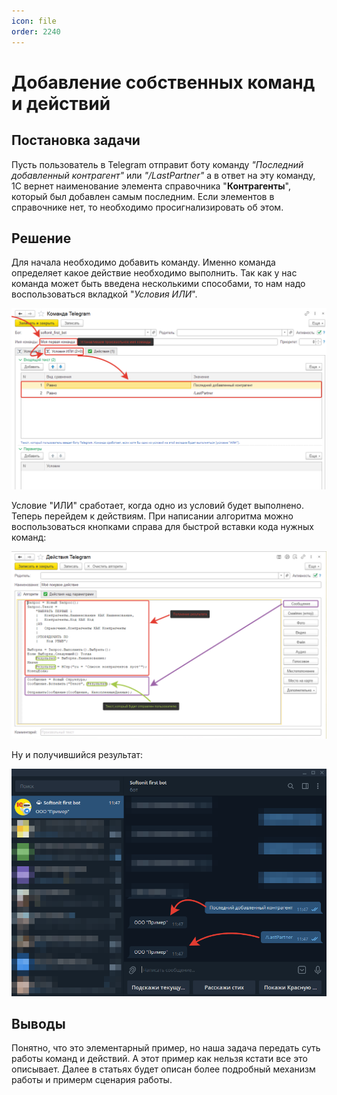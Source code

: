 ```yaml
---
icon: file   
order: 2240
---
```


# Добавление собственных команд и действий

## Постановка задачи

Пусть пользователь в Telegram отправит боту команду *"Последний добавленный контрагент"* или *"/LastPartner"* а в ответ на эту команду, 1С вернет наименование элемента справочника "**Контрагенты**", который был добавлен самым последним. Если элементов в справочнике нет, то необходимо просигнализировать об этом.  

## Решение

Для начала необходимо добавить команду. Именно команда определяет какое действие необходимо выполнить. Так как у нас команда может быть введена несколькими способами, то нам надо воспользоваться вкладкой "*Условия ИЛИ*".

![Команды телеграмм](static/01_ДобавлениеСобственныхКоманд.png)

Условие "ИЛИ" сработает, когда одно из условий будет выполнено. Теперь перейдем к действиям. При написании алгоритма можно воспользоваться кнопками справа для быстрой вставки кода нужных команд:

![Команды, произвольный алгоритм](static/02_ДобавлениеСобственныхКоманд.png)

Ну и получившийся результат:

![Пример телеграмм](static/03_ДобавлениеСобственныхКоманд.png)

## Выводы

Понятно, что это элементарный пример, но наша задача передать суть работы команд и действий. А этот пример как нельзя кстати все это описывает.
Далее в статьях будет описан более подробный механизм работы и  примерм сценария работы.